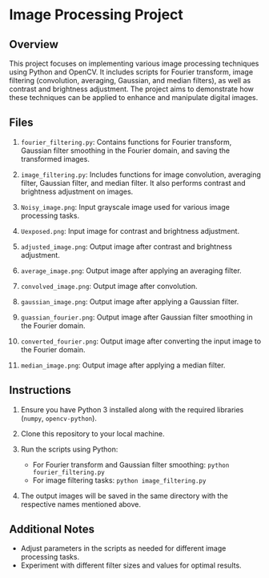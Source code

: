 # Image Processing Project

## Overview
This project focuses on implementing various image processing techniques using Python and OpenCV. It includes scripts for Fourier transform, image filtering (convolution, averaging, Gaussian, and median filters), as well as contrast and brightness adjustment. The project aims to demonstrate how these techniques can be applied to enhance and manipulate digital images.

## Files

1. `fourier_filtering.py`: Contains functions for Fourier transform, Gaussian filter smoothing in the Fourier domain, and saving the transformed images.

2. `image_filtering.py`: Includes functions for image convolution, averaging filter, Gaussian filter, and median filter. It also performs contrast and brightness adjustment on images.

3. `Noisy_image.png`: Input grayscale image used for various image processing tasks.

4. `Uexposed.png`: Input image for contrast and brightness adjustment.

5. `adjusted_image.png`: Output image after contrast and brightness adjustment.

6. `average_image.png`: Output image after applying an averaging filter.

7. `convolved_image.png`: Output image after convolution.

8. `gaussian_image.png`: Output image after applying a Gaussian filter.

9. `guassian_fourier.png`: Output image after Gaussian filter smoothing in the Fourier domain.

10. `converted_fourier.png`: Output image after converting the input image to the Fourier domain.

11. `median_image.png`: Output image after applying a median filter.

## Instructions

1. Ensure you have Python 3 installed along with the required libraries (`numpy`, `opencv-python`).

2. Clone this repository to your local machine.

3. Run the scripts using Python:
   - For Fourier transform and Gaussian filter smoothing: `python fourier_filtering.py`
   - For image filtering tasks: `python image_filtering.py`

4. The output images will be saved in the same directory with the respective names mentioned above.

## Additional Notes

- Adjust parameters in the scripts as needed for different image processing tasks.
- Experiment with different filter sizes and values for optimal results.
